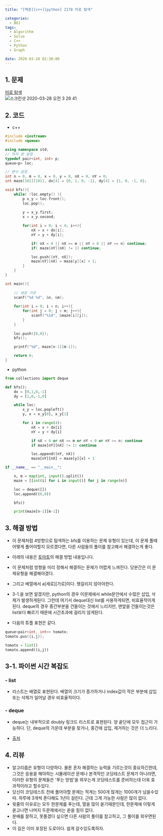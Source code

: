 ```yaml
---
title: "[백준][c++][python] 2178 미로 탐색"

categories:
  - BOJ
tags:
  - Algorithm
  - Solve
  - C++
  - Python
  - Graph

date: 2020-03-28 02:30:00
---
```


## 1. 문제
[미로 탐색](https://www.acmicpc.net/problem/2178)  
![스크린샷 2020-03-28 오전 3 26 41](https://user-images.githubusercontent.com/20227720/77788242-3f780880-70a4-11ea-831e-ae5e87303291.png)

## 2. 코드

- c++

```c++
#include <iostream>
#include <queue>

using namespace std;
// 위치 쌍 설정
typedef pair<int, int> p;
queue<p> loc;

// 변수 설정
int n = 0, m = 0, x = 0, y = 0, nX = 0, nY = 0;
int maze[101][101], dx[4] = {0, 1, 0, -1}, dy[4] = {1, 0, -1, 0};

void bfs(){
    while( !loc.empty() ){
        p x_y = loc.front();
        loc.pop();
        
        y = x_y.first;
        x = x_y.second;

        for(int i = 0; i < 4; i++){
            nX = x + dx[i];
            nY = y + dy[i];

            if( nX < 0 || nX >= m || nY < 0 || nY >= n) continue;
            if( maze[nY][nX] != 1) continue;

            loc.push({nY, nX});
            maze[nY][nX] = maze[y][x] + 1;
        }
    }
}

int main(){
    
    // 세로 가로
    scanf("%d %d", &n, &m);
    
    for(int i = 0; i < n; i++){
        for(int j = 0; j < m; j++){
            scanf("%1d", &maze[i][j]);
        }
    }
    
    loc.push({0,0});
    bfs();

    printf("%d", maze[n-1][m-1]);

    return 0;
}
```


- python

```python
from collections import deque

def bfs():
    dx = [0,1,0,-1]
    dy = [1,0,-1,0]

    while loc:
        x_y = loc.popleft()
        y, x = x_y[0], x_y[1]

        for i in range(4):
            nX = x + dx[i]
            nY = y + dy[i]

            if nX < 0 or nX >= m or nY < 0 or nY >= n: continue
            if maze[nY][nX] != 1: continue

            loc.append((nY, nX))
            maze[nY][nX] = maze[y][x] + 1

if __name__ == "__main__":

    n, m = map(int, input().split())
    maze = [[int(i) for i in input()] for j in range(n)]

    loc = deque([])
    loc.append((0,0))

    bfs()

    print(maze[n-1][m-1])
```

## 3. 해결 방법
- 이 문제처럼 4방향으로 탐색하는 bfs를 이용하는 문제 유형이 있는데, 이 문제 풀때 어떻게 풀어야할지 모르겠다면, 다른 사람들의 풀이를 참고해서 해결하는게 좋다.
- 아래의 내용은 [토마토](https://steampower33.github.io/%EB%B0%B1%EC%A4%80/%EB%B0%B1%EC%A4%80-7576-%ED%86%A0%EB%A7%88%ED%86%A0/)의 해결 방법 내용입니다.
- 이 문제처럼 방향을 미리 정해서 해결하는 문제가 어렵게 느껴진다. 당분간은 이 문제유형을 해결해야겠다.
- 그리고 배열에서 a[세로][가로]이다. 헷갈리지 않아야한다.
- 3-1.을 보면 알겠지만, python의 경우 이문제에서 while문안에서 수많은 삽입, 삭제가 발생하게된다. 그런데 여기서 deque대신 list를 사용하게되면, 비효율적이게된다. deque의 경우 중간부분을 건들이는 것에서 느리지만, 맨앞을 건들이는것은 list보다 빠르기 때문에 시간초과에 걸리지 않게된다.

- 다음의 튜플 표현은 같다.

```c++
queue<pair<int, int>> tomato;
tomato.pus({i,j});
```

```python
tomato = list()
tomato.append((i,j))
```

## 3-1. 파이썬 시간 복잡도

### - list
- 리스트는 배열로 표현된다. 배열의 크기가 증가하거나 index값이 작은 부분에 삽입 또는 삭제가 일어날 경우 비효율적이다.

### - deque
- deque는 내부적으로 doubly 링크드 리스트로 표현된다. 양 끝단에 모두 접근이 가능하다. 단, deque의 가운데 부분을 찾거나, 중간에 삽입, 제거하는 것은 더 느리다.

- [출처](https://daimhada.tistory.com/56)

## 4. 리뷰
- 알고리즘은 유형이 다양하다. 물론 혼자 해결하는 능력을 기르는것이 중요하긴한데, 그것은 응용을 해야하는 시뮬레이션 문제나 본격적인 코딩테스트 문제가 아니라면, 이러한 유형의 문제들은 '푸는 방법'을 외우는게 코딩테스트를 준비하는데 더욱 효과적이라고 할수있다. 
- 당신이 코딩테스트 전에 풀어야할 문제는 적게는 500개 많게는 1000개가 넘을수있따. 하루에 3개씩 푼다해도 1년이 걸린다. 근데 그게 가능한 사람은 많이 없다. 
- 윗줄의 이유로는 모두 한문제를 푸는데, 열을 많이 쏟기때문인데, 한문제에 이렇게 쏟고나면 나머지 두문제에서는 쏟을 힘이 없다. 
- 분배를 잘하고, 못풀겠다 싶으면 다른 사람의 풀이를 참고하고, 그 풀이를 외우면된다. 
- 이 길은 이미 포장된 도로이다. 쉽게 갈수있도록하자.
